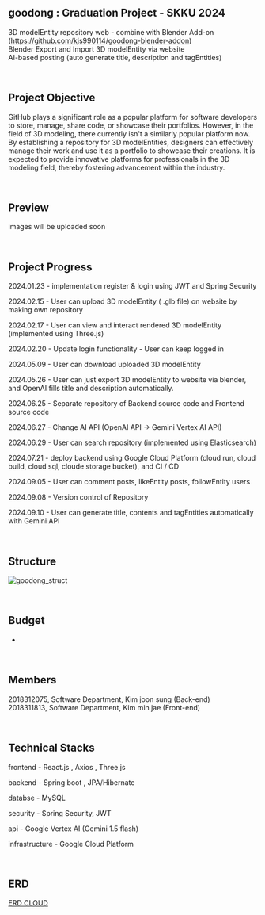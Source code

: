 ## goodong : Graduation Project - SKKU 2024

3D modelEntity repository web - combine with Blender Add-on (https://github.com/kjs990114/goodong-blender-addon)<br>
Blender Export and Import 3D modelEntity via website<br>
AI-based posting (auto generate title, description and tagEntities)

  
  <br>

## Project Objective

GitHub plays a significant role as a popular platform for software developers to
store, manage, share code, or showcase their portfolios. However, in the field of
3D modeling, there currently isn't a similarly popular platform now. By
establishing a repository for 3D modelEntities, designers can effectively manage their
work and use it as a portfolio to showcase their creations. It is expected to
provide innovative platforms for professionals in the 3D modeling field, thereby
fostering advancement within the industry.

<br>

## Preview

images will be uploaded soon 

<br>

## Project Progress

2024.01.23 - implementation register & login using JWT and Spring Security  <br>

2024.02.15 - User can upload 3D modelEntity ( .glb file) on website by making own repository<br>

2024.02.17 - User can view and interact rendered 3D modelEntity (implemented using Three.js)<br>

2024.02.20 - Update login functionality - User can keep logged in<br>

2024.05.09 - User can download uploaded 3D modelEntity<br>

2024.05.26  - User can just export 3D modelEntity to website via blender, and OpenAI fills title and description automatically.<br>

2024.06.25 - Separate repository of Backend source code and Frontend source code<br>

2024.06.27 - 	Change AI API (OpenAI API -> Gemini Vertex AI API) <br>

2024.06.29 - User can search repository (implemented using Elasticsearch)

2024.07.21 - deploy backend using Google Cloud Platform (cloud run, cloud build, cloud sql, cloude storage bucket), and CI / CD

2024.09.05 - User can comment posts, likeEntity posts, followEntity users

2024.09.08 - Version control of Repository

2024.09.10 - User can generate title, contents and tagEntities automatically with Gemini API

<br>

## Structure

![goodong_struct](https://github.com/userEntity-attachments/assets/143ae666-5c24-4d54-86e5-00582f86136b)


<br>


## Budget
-
<br>


## Members

2018312075, Software Department, Kim joon sung (Back-end)<br>
2018311813, Software Department, Kim min jae (Front-end)

<br>


## Technical Stacks

frontend - React.js , Axios , Three.js

backend - Spring boot , JPA/Hibernate

databse - MySQL

security - Spring Security, JWT

api - Google Vertex AI (Gemini 1.5 flash)

infrastructure - Google Cloud Platform

<br>

## ERD
[ERD CLOUD](https://www.erdcloud.com/d/M9LBJgsyBpjDeoR3r)
